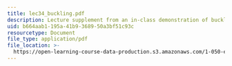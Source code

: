 ```yaml
---
title: lec34_buckling.pdf
description: Lecture supplement from an in-class demonstration of buckling.
uid: b664aab1-195a-41b9-3689-50a3bf51c93c
resourcetype: Document
file_type: application/pdf
file_location: >-
  https://open-learning-course-data-production.s3.amazonaws.com/1-050-engineering-mechanics-i-fall-2007/b664aab1195a41b9368950a3bf51c93c_lec34_buckling.pdf
---
```

